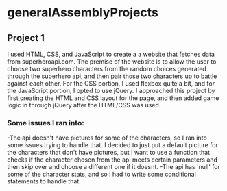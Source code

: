 # generalAssemblyProjects

## Project 1

I used HTML, CSS, and JavaScript to create a a website that fetches data from superheroapi.com. The premise of the website is to allow the user to choose two superhero characters from the random choices generated through the superhero api, and then pair those two characters up to battle against each other.
For the CSS portion, I used flexbox quite a bit, and for the JavaScript portion, I opted to use jQuery. I approached this project by first creating the HTML and CSS layout for the page, and then added game logic in through jQuery after the HTML/CSS was used.

### Some issues I ran into: 
-The api doesn't have pictures for some of the characters, so I ran into some issues trying to handle that. I decided to just put a default picture for the characters that don't have pictures, but I want to use a function that checks if the character chosen from the api meets certain parameters and then skip over and choose a different one if it doesnt.
-The api has 'null' for some of the character stats, and so I had to write some conditional statements to handle that.
